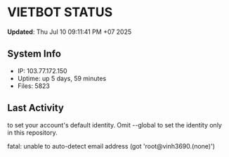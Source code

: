 # VIETBOT STATUS
**Updated**: Thu Jul 10 09:11:41 PM +07 2025

## System Info
- IP: 103.77.172.150
- Uptime: up 5 days, 59 minutes
- Files: 5823

## Last Activity

to set your account's default identity.
Omit --global to set the identity only in this repository.

fatal: unable to auto-detect email address (got 'root@vinh3690.(none)')
